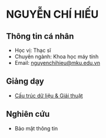 # NGUYỄN CHÍ HIẾU

## Thông tin cá nhân

- Học vị: Thạc sĩ
- Chuyên ngành: Khoa học máy tính
- Email: [nguyenchihieu@mku.edu.vn](nguyenchihieu@mku.edu.vn)

## Giảng dạy

  - [Cấu trúc dữ liệu & Giải thuật](https://hieuchnguyen.github.io/cs/teaching/dsa/lectures/intro)

## Nghiên cứu

- Bảo mật thông tin
